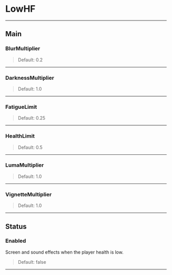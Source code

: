 # LowHF

---

## Main

### BlurMultiplier

>Default: 0.2

---

### DarknessMultiplier

>Default: 1.0

---

### FatigueLimit

>Default: 0.25

---

### HealthLimit

>Default: 0.5

---

### LumaMultiplier

>Default: 1.0

---

### VignetteMultiplier

>Default: 1.0

---

## Status

### Enabled

Screen and sound effects when the player health is low.

>Default: false

---
